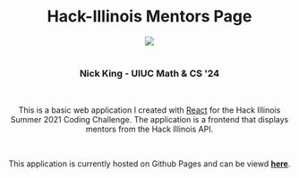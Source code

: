
<div align="center">
<h1>Hack-Illinois Mentors Page</h1>
<img src="https://github.com/nrking0/HackIllinoisMentorPage/actions/workflows/mentors-cicd.yml/badge.svg" />
<br /> <br />
<h3>Nick King - UIUC Math & CS '24</h3>
<br />
<p>This is a basic web application I created with <a href="https://reactjs.org">React</a> for the Hack Illinois Summer 2021 Coding Challenge. The application is a frontend that displays mentors from the Hack Illinois API.</p>
<br />
<p>This application is currently hosted on Github Pages and can be viewd <strong><a href="https://nrking0.github.io/HackIllinoisMentorPage/">here</a></strong>.</p>
</div>